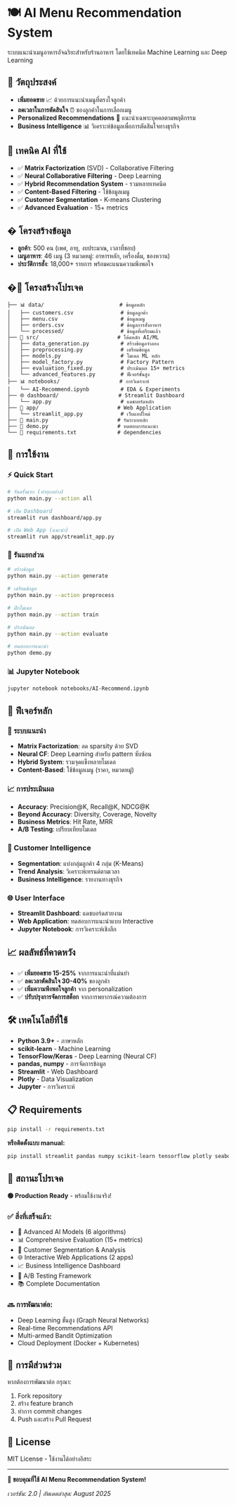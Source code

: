 # 🍽️ AI Menu Recommendation System

ระบบแนะนำเมนูอาหารอัจฉริยะสำหรับร้านอาหาร โดยใช้เทคนิค Machine Learning และ Deep Learning

## 🎯 วัตถุประสงค์
- **เพิ่มยอดขาย** 📈 ด้วยการแนะนำเมนูที่ตรงใจลูกค้า
- **ลดเวลาในการตัดสินใจ** ⏰ ของลูกค้าในการเลือกเมนู
- **Personalized Recommendations** 👤 แนะนำเฉพาะบุคคลตามพฤติกรรม
- **Business Intelligence** 📊 วิเคราะห์ข้อมูลเพื่อการตัดสินใจทางธุรกิจ

## 🧠 เทคนิค AI ที่ใช้
- ✅ **Matrix Factorization** (SVD) - Collaborative Filtering
- ✅ **Neural Collaborative Filtering** - Deep Learning
- ✅ **Hybrid Recommendation System** - รวมหลายเทคนิค
- ✅ **Content-Based Filtering** - ใช้ข้อมูลเมนู
- ✅ **Customer Segmentation** - K-means Clustering
- ✅ **Advanced Evaluation** - 15+ metrics

## � โครงสร้างข้อมูล
- **ลูกค้า**: 500 คน (เพศ, อายุ, งบประมาณ, เวลาที่ชอบ)
- **เมนูอาหาร**: 46 เมนู (3 หมวดหมู่: อาหารหลัก, เครื่องดื่ม, ของหวาน)
- **ประวัติการสั่ง**: 18,000+ รายการ พร้อมคะแนนความพึงพอใจ

## �📁 โครงสร้างโปรเจค
```
├── 📊 data/                        # ข้อมูลหลัก
│   ├── customers.csv               # ข้อมูลลูกค้า
│   ├── menu.csv                    # ข้อมูลเมนู  
│   ├── orders.csv                  # ข้อมูลการสั่งอาหาร
│   └── processed/                  # ข้อมูลที่เตรียมแล้ว
├── 🧠 src/                         # โค้ดหลัก AI/ML
│   ├── data_generation.py          # สร้างข้อมูลจำลอง
│   ├── preprocessing.py            # เตรียมข้อมูล
│   ├── models.py                   # โมเดล ML หลัก
│   ├── model_factory.py            # Factory Pattern
│   ├── evaluation_fixed.py         # ประเมินผล 15+ metrics
│   └── advanced_features.py        # ฟีเจอร์ขั้นสูง
├── 📊 notebooks/                   # การวิเคราะห์
│   └── AI-Recommend.ipynb          # EDA & Experiments
├── 🌐 dashboard/                   # Streamlit Dashboard
│   └── app.py                      # แดชบอร์ดหลัก
├── 📱 app/                         # Web Application  
│   └── streamlit_app.py            # เว็บแอปใหม่
├── 🚀 main.py                      # รันระบบหลัก
├── 🎯 demo.py                      # ทดสอบการแนะนำ
└── 📄 requirements.txt             # dependencies
```

## 🚀 การใช้งาน

### ⚡ Quick Start
```bash
# รันครั้งแรก (ทำทุกอย่าง)
python main.py --action all

# เปิด Dashboard
streamlit run dashboard/app.py

# เปิด Web App (แนะนำ)
streamlit run app/streamlit_app.py
```

### 🔧 รันแยกส่วน
```bash
# สร้างข้อมูล
python main.py --action generate

# เตรียมข้อมูล
python main.py --action preprocess  

# ฝึกโมเดล
python main.py --action train

# ประเมินผล
python main.py --action evaluate

# ทดสอบการแนะนำ
python demo.py
```

### 📊 Jupyter Notebook
```bash
jupyter notebook notebooks/AI-Recommend.ipynb
```

## 🎯 ฟีเจอร์หลัก

### 🤖 ระบบแนะนำ
- **Matrix Factorization**: ลด sparsity ด้วย SVD
- **Neural CF**: Deep Learning สำหรับ pattern ซับซ้อน
- **Hybrid System**: รวมจุดแข็งหลายโมเดล
- **Content-Based**: ใช้ข้อมูลเมนู (ราคา, หมวดหมู่)

### 📈 การประเมินผล
- **Accuracy**: Precision@K, Recall@K, NDCG@K
- **Beyond Accuracy**: Diversity, Coverage, Novelty
- **Business Metrics**: Hit Rate, MRR
- **A/B Testing**: เปรียบเทียบโมเดล

### 👥 Customer Intelligence
- **Segmentation**: แบ่งกลุ่มลูกค้า 4 กลุ่ม (K-Means)
- **Trend Analysis**: วิเคราะห์เทรนด์ตามเวลา
- **Business Intelligence**: รายงานทางธุรกิจ

### 🌐 User Interface
- **Streamlit Dashboard**: แดชบอร์ดสวยงาม
- **Web Application**: ทดสอบการแนะนำแบบ Interactive
- **Jupyter Notebook**: การวิเคราะห์เชิงลึก

## 📈 ผลลัพธ์ที่คาดหวัง
- ✅ **เพิ่มยอดขาย 15-25%** จากการแนะนำที่แม่นยำ
- ✅ **ลดเวลาตัดสินใจ 30-40%** ของลูกค้า
- ✅ **เพิ่มความพึงพอใจลูกค้า** จาก personalization
- ✅ **ปรับปรุงการจัดการสต็อก** จากการพยากรณ์ความต้องการ

## 🛠️ เทคโนโลยีที่ใช้
- **Python 3.9+** - ภาษาหลัก
- **scikit-learn** - Machine Learning
- **TensorFlow/Keras** - Deep Learning (Neural CF)
- **pandas, numpy** - การจัดการข้อมูล
- **Streamlit** - Web Dashboard
- **Plotly** - Data Visualization
- **Jupyter** - การวิเคราะห์

## 📋 Requirements
```bash
pip install -r requirements.txt
```

**หรือติดตั้งแบบ manual:**
```bash
pip install streamlit pandas numpy scikit-learn tensorflow plotly seaborn matplotlib
```

## 🎊 สถานะโปรเจค
**🟢 Production Ready** - พร้อมใช้งานจริง!

### ✅ สิ่งที่เสร็จแล้ว:
- 🧠 Advanced AI Models (6 algorithms)
- 📊 Comprehensive Evaluation (15+ metrics)  
- 👥 Customer Segmentation & Analysis
- 🌐 Interactive Web Applications (2 apps)
- 📈 Business Intelligence Dashboard
- 🧪 A/B Testing Framework
- 📚 Complete Documentation

### 🔜 การพัฒนาต่อ:
- Deep Learning ขั้นสูง (Graph Neural Networks)
- Real-time Recommendations API
- Multi-armed Bandit Optimization
- Cloud Deployment (Docker + Kubernetes)

## 🤝 การมีส่วนร่วม
หากต้องการพัฒนาต่อ กรุณา:
1. Fork repository
2. สร้าง feature branch
3. ทำการ commit changes
4. Push และสร้าง Pull Request

## 📄 License
MIT License - ใช้งานได้อย่างอิสระ

---

**🎉 ขอบคุณที่ใช้ AI Menu Recommendation System!**

*เวอร์ชัน: 2.0 | อัพเดตล่าสุด: August 2025*
